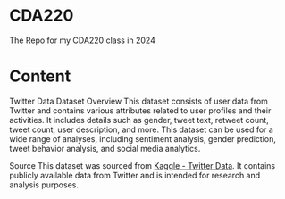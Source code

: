 # CDA220
The Repo for my CDA220 class in 2024

# Content
Twitter Data
Dataset Overview
This dataset consists of user data from Twitter and contains various attributes related to user profiles and their activities. It includes details such as gender, tweet text, retweet count, tweet count, user description, and more. This dataset can be used for a wide range of analyses, including sentiment analysis, gender prediction, tweet behavior analysis, and social media analytics.


Source
This dataset was sourced from [Kaggle - Twitter Data](https://www.kaggle.com/datasets/darkknight98/twitter-data). It contains publicly available data from Twitter and is intended for research and analysis purposes.
